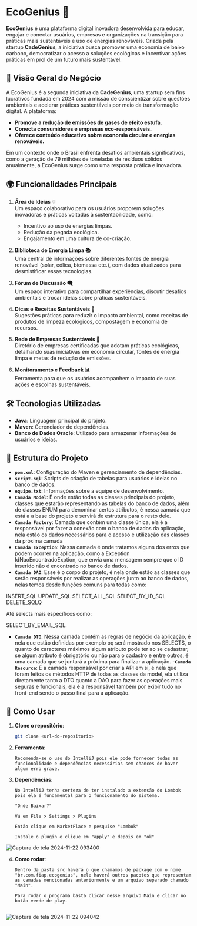 # EcoGenius 🌱

**EcoGenius** é uma plataforma digital inovadora desenvolvida para educar, engajar e conectar usuários, empresas e organizações na transição para práticas mais sustentáveis e uso de energias renováveis. Criada pela startup **CadeGenius**, a iniciativa busca promover uma economia de baixo carbono, democratizar o acesso a soluções ecológicas e incentivar ações práticas em prol de um futuro mais sustentável.

## 🌟 Visão Geral do Negócio

A EcoGenius é a segunda iniciativa da **CadeGenius**, uma startup sem fins lucrativos fundada em 2024 com a missão de conscientizar sobre questões ambientais e acelerar práticas sustentáveis por meio da transformação digital. A plataforma:
- **Promove a redução de emissões de gases de efeito estufa.**
- **Conecta consumidores e empresas eco-responsáveis.**
- **Oferece conteúdo educativo sobre economia circular e energias renováveis.**

Em um contexto onde o Brasil enfrenta desafios ambientais significativos, como a geração de 79 milhões de toneladas de resíduos sólidos anualmente, a EcoGenius surge como uma resposta prática e inovadora.

## 🌍 Funcionalidades Principais

1. **Área de Ideias** 💡  
   Um espaço colaborativo para os usuários proporem soluções inovadoras e práticas voltadas à sustentabilidade, como:
   - Incentivo ao uso de energias limpas.
   - Redução da pegada ecológica.
   - Engajamento em uma cultura de co-criação.

3. **Biblioteca de Energia Limpa 📚**  
   Uma central de informações sobre diferentes fontes de energia renovável (solar, eólica, biomassa etc.), com dados atualizados para desmistificar essas tecnologias.

4. **Fórum de Discussão 🗨️**  
   Um espaço interativo para compartilhar experiências, discutir desafios ambientais e trocar ideias sobre práticas sustentáveis.

5. **Dicas e Receitas Sustentáveis 🌱**  
   Sugestões práticas para reduzir o impacto ambiental, como receitas de produtos de limpeza ecológicos, compostagem e economia de recursos.

6. **Rede de Empresas Sustentáveis 🏢**  
   Diretório de empresas certificadas que adotam práticas ecológicas, detalhando suas iniciativas em economia circular, fontes de energia limpa e metas de redução de emissões.

7. **Monitoramento e Feedback 📊**  
   Ferramenta para que os usuários acompanhem o impacto de suas ações e escolhas sustentáveis.

## 🛠️ Tecnologias Utilizadas

- **Java**: Linguagem principal do projeto.
- **Maven**: Gerenciador de dependências.
- **Banco de Dados Oracle**: Utilizado para armazenar informações de usuários e ideias.

## 📂 Estrutura do Projeto

- **`pom.xml`**: Configuração do Maven e gerenciamento de dependências.
- **`script.sql`**: Scripts de criação de tabelas para usuários e ideias no banco de dados.
- **`equipe.txt`**: Informações sobre a equipe de desenvolvimento.
- **`Camada Model`**: É onde estão todas as classes principais do projeto, classes que estarão representando as tabelas do banco de dados, além de classes ENUM para denominar certos atributos, é nessa camada que está a a base do projeto e servirá de estrutura para o resto dele.
- **`Camada Factory`**: Camada que contém uma classe única, ela é a responsável por fazer a conexão com o banco de dados da aplicação, nela estão os dados necessários para o acesso e utilização das classes da próxima camada
- **`Camada Exception`**: Nessa camada é onde tratamos alguns dos erros que podem ocorrer na aplicação, como a Exception IdNaoEncontradoExption, que envia uma mensagem sempre que o ID inserido não é encontrado no banco de dados.
- **`Camada DAO`**: Esse é o corpo do projeto, é nela onde estão as classes que serão responsáveis por realizar as operações junto ao banco de dados, nelas temos desde funções comuns para todas como:

INSERT_SQL
UPDATE_SQL
SELECT_ALL_SQL
SELECT_BY_ID_SQL
DELETE_SQLQ

Até selects mais específicos como:

SELECT_BY_EMAIL_SQL.

- **`Camada DTO`**: Nessa camada contém as regras de negócio da aplicação, é nela que estão definidas por exemplo oq será mostrado nos SELECTS, o quanto de caracteres máximos algum atributo pode ter ao se cadastrar, se algum atributo é obrigatório ou não para o cadastro e entre outros, é uma camada que se juntará a próxima para finalizar a aplicação.
-**`Camada Resource`**: É a camada responsável por criar a API em si, é nela que foram feitos os métodos HTTP de todas as classes da model, ela utiliza diretamente tanto a DTO quanto a DAO para fazer as operações mais seguras e funcionais, ela é a responsável também por exibir tudo no front-end sendo o passo final para a aplicação.

## 🚀 Como Usar

1. **Clone o repositório**:
   ```bash
   git clone <url-do-repositorio>

2. **Ferramenta**:
   ```IntelliJ
   Recomenda-se o uso do IntelliJ pois ele pode fornecer todas as funcionalidade e dependências necessárias sem chances de haver algum erro grave.

3. **Dependências**:
   ```Lombok
   No IntelliJ tenha certeza de ter instalado a extensão do Lombok pois ela é fundamental para o funcionamento do sistema.

   "Onde Baixar?"

   Vá em File > Settings > Plugins

   Então clique em MarketPlace e pesquise "Lombok"

   Instale o plugin e clique em "apply" e depois em "ok"
   
![Captura de tela 2024-11-22 093400](https://github.com/user-attachments/assets/8490c6a3-a609-46d1-84d3-03aa7d7f9634)

4. **Como rodar**:
   ```Main
   Dentro da pasta src haverá o que chamamos de package com o nome "br.com.fiap.ecogenius", nele haverá outros pacotes que representam as camadas mencionadas anteriormente e um arquivo separado chamado "Main".

   Para rodar o programa basta clicar nesse arquivo Main e clicar no botão verde de play.
  
![Captura de tela 2024-11-22 094042](https://github.com/user-attachments/assets/088f7ad6-ba32-416f-bcc0-eb66ee4cdcd0)
